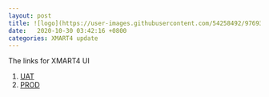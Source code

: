 ```yaml
---
layout: post
title: ![logo](https://user-images.githubusercontent.com/54258492/97693885-c4188280-1adc-11eb-9849-bfa71913f302.png) "Welcome to XMART4" 
date:   2020-10-30 03:42:16 +0800
categories: XMART4 update
---
```

The links for XMART4 UI

  1. [UAT]
  2. [PROD]

[UAT]: https://portal-uat.who.int/xmart4/
[PROD]: https://extranet.who.int/xmart4/
